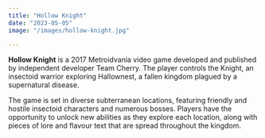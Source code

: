 ```yaml
---
title: "Hollow Knight"
date: "2023-05-05"
image: "/images/hollow-knight.jpg"

---
```


__Hollow Knight__ is a 2017 Metroidvania video game developed and published by independent developer Team Cherry. The player controls the Knight, an insectoid warrior exploring Hallownest, a fallen kingdom plagued by a supernatural disease. 

The game is set in diverse subterranean locations, featuring friendly and hostile insectoid characters and numerous bosses. Players have the opportunity to unlock new abilities as they explore each location, along with pieces of lore and flavour text that are spread throughout the kingdom.